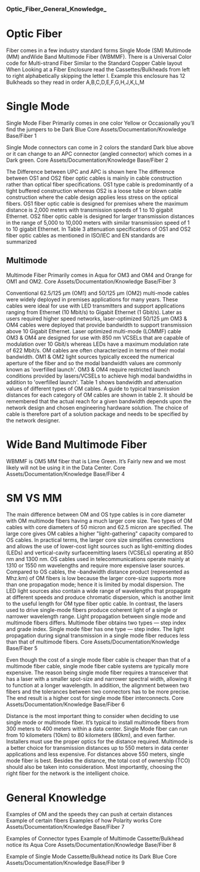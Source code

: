 ### Optic_Fiber_General_Knowledge_ 

# Optic Fiber 

Fiber comes in a few industry standard forms Single Mode (SM) Multimode (MM) andWide Band Multimode Fiber (WBMMF). There is a Universal Color code for Multi-strand Fiber Similar to the Standard Copper Cable layout When Looking at a Fiber Enclosure read the Cassettes/Bulkheads from left to right alphabetically skipping the letter I. Example this enclosure has 12 Bulkheads so they read in order A,B,C,D,E,F,G,H,J,K,L,M 

# Single Mode 

Single Mode Fiber Primarily comes in one color Yellow or Occasionally you’ll find the jumpers to be Dark Blue Core Assets/Documentation/Knowledge Base/Fiber 1 


Single Mode connectors can come in 2 colors the standard Dark blue above or it can change to an APC connector (angled connector) which comes in a Dark green. Core Assets/Documentation/Knowledge Base/Fiber 2 


The Difference between UPC and APC is shown here The difference between OS1 and OS2 fiber optic cables is mainly in cable construction rather than optical fiber specifications. OS1 type cable is predominantly of a tight buffered construction whereas OS2 is a loose tube or blown cable construction where the cable design applies less stress on the optical fibers. OS1 fiber optic cable is designed for premises where the maximum distance is 2,000 meters with transmission speeds of 1 to 10 gigabit Ethernet. OS2 fiber optic cable is designed for larger transmission distances in the range of 5,000 to 10,000 meters with similar transmission speed of 1 to 10 gigabit Ethernet. In Table 3 attenuation specifications of OS1 and OS2 fiber optic cables as mentioned in ISO/IEC and EN standards are summarized 

## Multimode 

Multimode Fiber Primarily comes in Aqua for OM3 and OM4 and Orange for OM1 and OM2. Core Assets/Documentation/Knowledge Base/Fiber 3 


Conventional 62.5/125 μm (OM1) and 50/125 μm (OM2) multi-mode cables were widely deployed in premises applications for many years. These cables were ideal for use with LED transmitters and support applications ranging from Ethernet (10 Mbit/s) to Gigabit Ethernet (1 Gbit/s). Later as users required higher speed networks, laser-optimized 50/125 μm OM3 & OM4 cables were deployed that provide bandwidth to support transmission above 10 Gigabit Ethernet. Laser optimized multi-mode (LOMMF) cable OM3 & OM4 are designed for use with 850 nm VCSELs that are capable of modulation over 10 Gbit/s whereas LEDs have a maximum modulation rate of 622 Mbit/s. OM cables are often characterized in terms of their modal bandwidth. OM1 & OM2 light sources typically exceed the numerical aperture of the fiber and so the modal bandwidth values are commonly known as 'overfilled launch'. OM3 & OM4 require restricted launch conditions provided by lasers/VCSELs to achieve high modal bandwidths in addition to 'overfilled launch'. Table 1 shows bandwidth and attenuation values of different types of OM cables. A guide to typical transmission distances for each category of OM cables are shown in table 2. It should be remembered that the actual reach for a given bandwidth depends upon the network design and chosen engineering hardware solution. The choice of cable is therefore part of a solution package and needs to be specified by the network designer. 

# Wide Band Multimode Fiber 

WBMMF is OM5 MM fiber that is Lime Green. It’s Fairly new and we most likely will not be using it in the Data Center. Core Assets/Documentation/Knowledge Base/Fiber 4 


# SM VS MM 

The main difference between OM and OS type cables is in core diameter with OM multimode fibers having a much larger core size. Two types of OM cables with core diameters of 50 micron and 62.5 micron are specified. The large core gives OM cables a higher "light-gathering" capacity compared to OS cables. In practical terms, the larger core size simplifies connections and allows the use of lower-cost light sources such as light-emitting diodes (LEDs) and vertical-cavity surfaceemitting lasers (VCSELs) operating at 850 nm and 1300 nm. OS cables used in telecommunications operate mainly at 1310 or 1550 nm wavelengths and require more expensive laser sources. Compared to OS cables, the –bandwidth distance product (represented as Mhz.km) of OM fibers is low because the larger core-size supports more than one propagation mode; hence it is limited by modal dispersion. The LED light sources also contain a wide range of wavelengths that propagate at different speeds and produce chromatic dispersion, which is another limit to the useful length for OM type fiber optic cable. In contrast, the lasers used to drive single-mode fibers produce coherent light of a single or narrower wavelength range. Light propagation between single mode and multimode fibers differs. Multimode fiber obtains two types — step index and grade index. Single mode fiber has one type — step index. The light propagation during signal transmission in a single mode fiber reduces less than that of multimode fibers. Core Assets/Documentation/Knowledge Base/Fiber 5 


Even though the cost of a single mode fiber cable is cheaper than that of a multimode fiber cable, single mode fiber cable systems are typically more expensive. The reason being single mode fiber requires a transceiver that has a laser with a smaller spot-size and narrower spectral width, allowing it to function at a longer wavelength. In addition, the alignment between two fibers and the tolerances between two connectors has to be more precise. The end result is a higher cost for single mode fiber interconnects. Core Assets/Documentation/Knowledge Base/Fiber 6 


Distance is the most important thing to consider when deciding to use single mode or multimode fiber. It’s typical to install multimode fibers from 300 meters to 400 meters within a data center. Single Mode fiber can run from 10 kilometers (10km) to 80 kilometers (80km), and even farther. Installers must use the proper optics for the distance required. Multimode is a better choice for transmission distances up to 550 meters in data center applications and less expensive. For distances above 550 meters, single mode fiber is best. Besides the distance, the total cost of ownership (TCO) should also be taken into consideration. Most importantly, choosing the right fiber for the network is the intelligent choice. 

# General Knowledge 

Examples of OM and the speeds they can push at certain distances Example of certain fibers Examples of how Polarity works Core Assets/Documentation/Knowledge Base/Fiber 7 


Examples of Connector types Example of Multimode Cassette/Bulkhead notice its Aqua Core Assets/Documentation/Knowledge Base/Fiber 8 


Example of Single Mode Cassette/Bulkhead notice its Dark Blue Core Assets/Documentation/Knowledge Base/Fiber 9 


